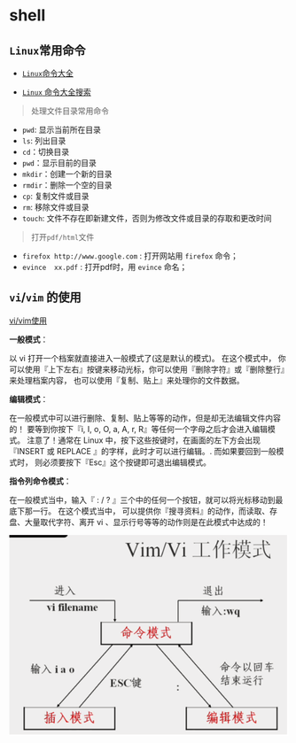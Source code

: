 # shell

## `Linux`常用命令

- [`Linux`命令大全](http://code.ziqiangxuetang.com/linux/linux-command-manual.html)

- [`Linux` 命令大全搜索](http://man.linuxde.net/)

> 处理文件目录常用命令

- `pwd`: 显示当前所在目录
- `ls`: 列出目录
- `cd`：切换目录
- `pwd`：显示目前的目录
- `mkdir`：创建一个新的目录
- `rmdir`：删除一个空的目录
- `cp`: 复制文件或目录
- `rm`: 移除文件或目录
- `touch`: 文件不存在即新建文件，否则为修改文件或目录的存取和更改时间

> 打开`pdf/html`文件

- `firefox http://www.google.com` : 打开网站用 `firefox` 命令；
- `evince  xx.pdf` : 打开pdf时，用 `evince` 命名；


## `vi`/`vim` 的使用

[vi/vim使用](http://code.ziqiangxuetang.com/linux/linux-vim.html)

**一般模式**：

以 vi 打开一个档案就直接进入一般模式了(这是默认的模式)。
在这个模式中， 你可以使用『上下左右』按键来移动光标，你可以使用『删除字符』或『删除整行』来处理档案内容， 也可以使用『复制、贴上』来处理你的文件数据。

**编辑模式**：

在一般模式中可以进行删除、复制、贴上等等的动作，但是却无法编辑文件内容的！ 
要等到你按下『i, I, o, O, a, A, r, R』等任何一个字母之后才会进入编辑模式。
注意了！通常在 Linux 中，按下这些按键时，在画面的左下方会出现『INSERT 或 REPLACE 』的字样，此时才可以进行编辑。.
而如果要回到一般模式时， 则必须要按下『Esc』这个按键即可退出编辑模式。

**指令列命令模式**：

在一般模式当中，输入『 : / ? 』三个中的任何一个按钮，就可以将光标移动到最底下那一行。
在这个模式当中， 可以提供你『搜寻资料』的动作，而读取、存盘、大量取代字符、离开 vi 、显示行号等等的动作则是在此模式中达成的！

![vi的三种模式切换](../images/vim_model.png)

